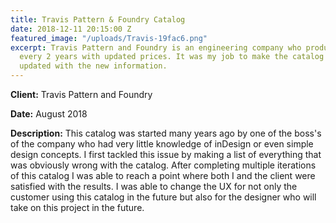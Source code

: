 ```yaml
---
title: Travis Pattern & Foundry Catalog
date: 2018-12-11 20:15:00 Z
featured_image: "/uploads/Travis-19fac6.png"
excerpt: Travis Pattern and Foundry is an engineering company who produces a catalog
  every 2 years with updated prices. It was my job to make the catalog cohesive and
  updated with the new information.
---
```


**Client:** Travis Pattern and Foundry

**Date:** August 2018

**Description:**  This catalog was started many years ago by one of the boss's of the company who had very little knowledge of inDesign or even simple design concepts. I first tackled this issue by making a list of everything that was obviously wrong with the catalog. After completing multiple iterations of this catalog I was able to reach a point where both I and the client were satisfied with the results. I was able to change the UX for not only the customer using this catalog in the future but also for the designer who will take on this project in the future.